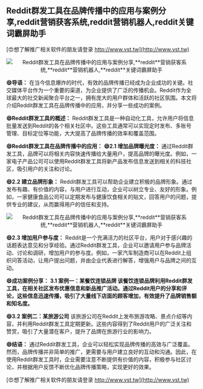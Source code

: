 ## **Reddit群发工具在品牌传播中的应用与案例分享,**reddit**营销获客系统,**reddit**营销机器人,**reddit**关键词霸屏助手**

[😍想了解推广相关软件的朋友请登录 http://www.vst.tw](http://www.vst.tw)

 <center><img src="https://vst.tw/MP4/tuiguang/png/2.png" alt="Reddit群发工具在品牌传播中的应用与案例分享,**reddit**营销获客系统,**reddit**营销机器人,**reddit**关键词霸屏助手"></center>

**😄导语：**
在当今信息爆炸的时代，有效的品牌传播已经成为企业成功的关键。社交媒体平台作为一个重要的渠道，为企业提供了广泛的传播机会。Reddit作为全球最大的社交新闻聚合平台之一，拥有庞大的用户群体和活跃的社区氛围。本文将介绍Reddit群发工具在品牌传播中的应用，并分享一些成功的案例。

**😄Reddit群发工具的概述：**
Reddit群发工具是一种自动化工具，允许用户将信息批量发送到Reddit的各个相关社区中。这些工具通常可以实现定时发布、多账号管理、目标定位等功能，大大提高了品牌传播的效率和覆盖范围。

**😄Reddit群发工具在品牌传播中的应用：**
**😄2.1 增加品牌曝光度：**
通过Reddit群发工具，品牌可以将相关内容快速传播给大量用户，提高品牌的曝光度。例如，一家电子产品公司可以使用Reddit群发工具将新产品发布信息发送到相关的科技社区，吸引用户的关注和讨论。

**😄2.2 建立品牌形象：**
Reddit群发工具可以帮助企业建立积极的品牌形象。通过发布有趣、有价值的内容，与用户进行互动，企业可以树立专业、友好的形象。例如，一家健康食品公司可以定期发布与健康饮食相关的贴文，回答用户的问题，提供专业的建议，从而赢得用户的信任和支持。

 <center><img src="https://vst.tw/MP4/tuiguang/png/3.png" alt="Reddit群发工具在品牌传播中的应用与案例分享,**reddit**营销获客系统,**reddit**营销机器人,**reddit**关键词霸屏助手"></center>

**😄2.3 增加用户参与度：**
Reddit是一个充满活力的社区平台，用户对于感兴趣的话题表达意见和分享经验。通过Reddit群发工具，企业可以邀请用户参与品牌活动、讨论和调研，增加用户的参与度。例如，一家汽车制造商可以在Reddit上组织问答活动，让用户提出问题，并由企业代表进行解答，增强用户与品牌之间的互动。

**😄成功案例分享： 3.1 案例一：某餐饮连锁品牌 该餐饮连锁品牌利用Reddit群发工具，在相关社区发布优惠信息和新品推广活动。通过Reddit用户的分享和评论，这些信息迅速传播，吸引了大量线下店面的顾客增加，有效提升了品牌销售额和知名度。**

**😄3.2 案例二：某旅游公司**
该旅游公司在Reddit上发布旅游攻略、景点介绍等内容，并利用Reddit群发工具定期更新。这些内容得到了Reddit用户的广泛关注和赞赏，吸引了大量潜在客户，提升了品牌在旅游行业的影响力。

**😄结语：**
通过Reddit群发工具，企业可以轻松实现品牌传播的高效与广泛覆盖。然而，品牌传播并非简单的推广，更需要与用户建立良好的互动和沟通。因此，在使用Reddit群发工具时，企业需要注意不断提供有价值的内容，积极参与社区讨论，并根据用户反馈不断优化品牌传播策略，实现更好的效果。

[😍想了解推广相关软件的朋友请登录 http://www.vst.tw](http://www.vst.tw)



